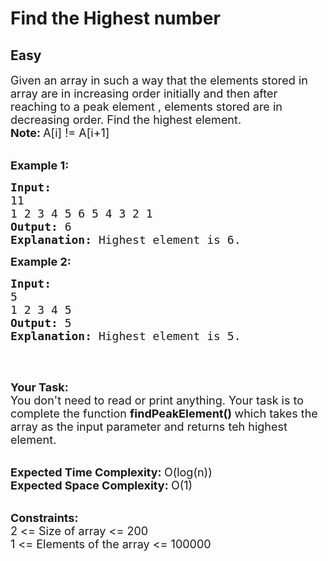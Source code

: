 # Find the Highest number
## Easy 
<div class="problem-statement" style="user-select: auto;">
                <p style="user-select: auto;"></p><p style="user-select: auto;"><span style="font-size: 18px; user-select: auto;">Given an array&nbsp;in such a way that&nbsp;the elements stored in array are in increasing order&nbsp;initially&nbsp;and then after reaching to a peak element , elements stored are&nbsp;in decreasing order. Find the&nbsp;highest element.<br style="user-select: auto;">
<strong style="user-select: auto;">Note:&nbsp;</strong>A[i] != A[i+1]</span><br style="user-select: auto;">
&nbsp;</p>

<p style="user-select: auto;"><strong style="user-select: auto;"><span style="font-size: 18px; user-select: auto;">Example 1:</span></strong></p>

<pre style="position: relative; user-select: auto;"><strong style="user-select: auto;"><span style="font-size: 18px; user-select: auto;">Input:
</span></strong><span style="font-size: 18px; user-select: auto;">11
1 2 3 4 5 6 5 4 3 2 1<strong style="user-select: auto;">
Output: </strong>6
<strong style="user-select: auto;">Explanation: </strong>Highest element is 6.</span><div class="open_grepper_editor" title="Edit &amp; Save To Grepper" style="user-select: auto;"></div></pre>

<p style="user-select: auto;"><span style="font-size: 18px; user-select: auto;"><strong style="user-select: auto;">Example 2:</strong></span></p>

<pre style="position: relative; user-select: auto;"><span style="font-size: 18px; user-select: auto;"><strong style="user-select: auto;">Input:</strong>
5
1 2 3 4 5
<strong style="user-select: auto;">Output: </strong>5
<strong style="user-select: auto;">Explanation: </strong>Highest element is 5.
</span>
<div class="open_grepper_editor" title="Edit &amp; Save To Grepper" style="user-select: auto;"></div></pre>

<p style="user-select: auto;">&nbsp;</p>

<p style="user-select: auto;"><span style="font-size: 18px; user-select: auto;"><strong style="user-select: auto;">Your Task:</strong><br style="user-select: auto;">
You don't&nbsp;need to read or print anything. Your task is to complete the function&nbsp;<strong style="user-select: auto;">findPeakElement()&nbsp;</strong>which takes the array as the input parameter and returns teh highest element.</span><br style="user-select: auto;">
&nbsp;</p>

<p style="user-select: auto;"><span style="font-size: 18px; user-select: auto;"><strong style="user-select: auto;">Expected Time Complexity:&nbsp;</strong>O(log(n))<br style="user-select: auto;">
<strong style="user-select: auto;">Expected Space Complexity:&nbsp;</strong>O(1)</span><br style="user-select: auto;">
&nbsp;</p>

<p style="user-select: auto;"><span style="font-size: 18px; user-select: auto;"><strong style="user-select: auto;">Constraints:</strong><br style="user-select: auto;">
2 &lt;= Size of array &lt;= 200<br style="user-select: auto;">
1 &lt;= Elements of the array &lt;= 100000&nbsp;</span></p>
 <p style="user-select: auto;"></p>
            </div>